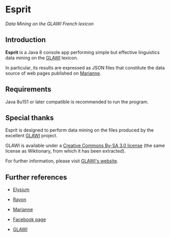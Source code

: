 # Esprit

*Data Mining on the GLAWI French lexicon*


## Introduction

**Esprit** is a Java 8 console app performing simple but effective linguistics data mining on the [GLAWI](http://redac.univ-tlse2.fr/lexicons/glawi_en.html) lexicon.

In particular, its results are expressed as JSON files that constitute the data source of web pages published on [Marianne](https://github.com/giancosta86/Marianne).


## Requirements

Java 8u151 or later compatible is recommended to run the program.



## Special thanks

Esprit is designed to perform data mining on the files produced by the excellent [GLAWI](http://redac.univ-tlse2.fr/lexicons/glawi_en.html) project.

GLAWI is available under a [Creative Commons By-SA 3.0 license](http://creativecommons.org/licenses/by-sa/3.0/) (the same license as Wiktionary, from which it has been extracted).

For further information, please visit [GLAWI's website](http://redac.univ-tlse2.fr/lexicons/glawi_en.html).


## Further references

* [Elysium](https://github.com/giancosta86/Elysium)

* [Rayon](https://github.com/giancosta86/Rayon)

* [Marianne](https://github.com/giancosta86/Marianne)

* [Facebook page](https://www.facebook.com/Elysium-Exploring-French-1864049787240701/)

* [GLAWI](http://redac.univ-tlse2.fr/lexicons/glawi_en.html)
